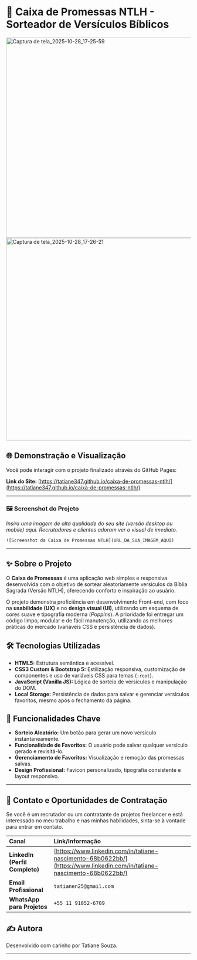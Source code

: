 # 📖 Caixa de Promessas NTLH - Sorteador de Versículos Bíblicos

<img width="978" height="547" alt="Captura de tela_2025-10-28_17-25-59" src="https://github.com/user-attachments/assets/3d9b627b-81ed-4e7b-a4a2-ba311eb6a7df" />

<img width="987" height="553" alt="Captura de tela_2025-10-28_17-26-21" src="https://github.com/user-attachments/assets/4ff5b266-ff80-41e3-9af9-bde769da9bd4" />


## 🌐 Demonstração e Visualização

Você pode interagir com o projeto finalizado através do GitHub Pages:

**Link do Site:** [https://tatiane347.github.io/caixa-de-promessas-ntlh/](https://tatiane347.github.io/caixa-de-promessas-ntlh/)

---

### 🖼️ Screenshot do Projeto

*Insira uma imagem de alta qualidade do seu site (versão desktop ou mobile) aqui. Recrutadores e clientes adoram ver o visual de imediato.*

`![Screenshot da Caixa de Promessas NTLH](URL_DA_SUA_IMAGEM_AQUI)`

---

## ✨ Sobre o Projeto

O **Caixa de Promessas** é uma aplicação web simples e responsiva desenvolvida com o objetivo de sortear aleatoriamente versículos da Bíblia Sagrada (Versão NTLH), oferecendo conforto e inspiração ao usuário.

O projeto demonstra proficiência em desenvolvimento Front-end, com foco na **usabilidade (UX)** e no **design visual (UI)**, utilizando um esquema de cores suave e tipografia moderna (*Poppins*). A prioridade foi entregar um código limpo, modular e de fácil manutenção, utilizando as melhores práticas do mercado (variáveis CSS e persistência de dados).

## 🛠️ Tecnologias Utilizadas

* **HTML5:** Estrutura semântica e acessível.
* **CSS3 Custom & Bootstrap 5:** Estilização responsiva, customização de componentes e uso de variáveis CSS para temas (`:root`).
* **JavaScript (Vanilla JS):** Lógica de sorteio de versículos e manipulação do DOM.
* **Local Storage:** Persistência de dados para salvar e gerenciar versículos favoritos, mesmo após o fechamento da página.

## 🔑 Funcionalidades Chave

* **Sorteio Aleatório:** Um botão para gerar um novo versículo instantaneamente.
* **Funcionalidade de Favoritos:** O usuário pode salvar qualquer versículo gerado e revisitá-lo.
* **Gerenciamento de Favoritos:** Visualização e remoção das promessas salvas.
* **Design Profissional:** Favicon personalizado, tipografia consistente e layout responsivo.

---

## 🙋 Contato e Oportunidades de Contratação

Se você é um recrutador ou um contratante de projetos freelancer e está interessado no meu trabalho e nas minhas habilidades, sinta-se à vontade para entrar em contato.

| Canal | Link/Informação |
| :--- | :--- |
| **LinkedIn (Perfil Completo)** | [https://www.linkedin.com/in/tatiane-nascimento-68b0622bb/](https://www.linkedin.com/in/tatiane-nascimento-68b0622bb/) |
| **Email Profissional** | `tatianen25@gmail.com` |
| **WhatsApp para Projetos** | `+55 11 91052-6709` |

## ✍️ Autora

Desenvolvido com carinho por Tatiane Souza.

---

